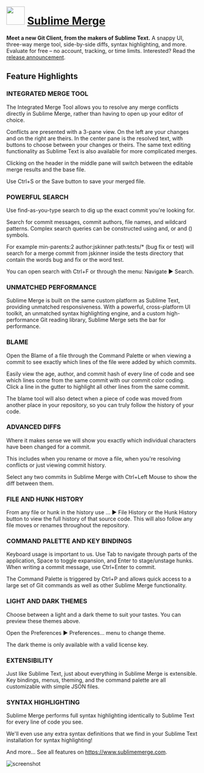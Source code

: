 ﻿# <img src="https://cdn.jsdelivr.net/gh/chtof/chocolatey-packages/automatic/sublimemerge/sublimemerge.png" width="48" height="48"/> [Sublime Merge](https://chocolatey.org/packages/sublimemerge)

__Meet a new Git Client, from the makers of Sublime Text.__
A snappy UI, three-way merge tool,
side-by-side diffs, syntax highlighting, and more. Evaluate for free – no account, tracking, or time limits.
Interested? Read the [release announcement](https://www.sublimetext.com/blog/articles/sublime-merge).

## Feature Highlights
### INTEGRATED MERGE TOOL
The Integrated Merge Tool allows you to resolve any merge conflicts directly in Sublime Merge, rather than having to open up your editor of choice.

Conflicts are presented with a 3-pane view. On the left are your changes and on the right are theirs. In the center pane is the resolved text, with buttons to choose between your changes or theirs. The same text editing functionality as Sublime Text is also available for more complicated merges.

Clicking on the header in the middle pane will switch between the editable merge results and the base file.

Use Ctrl+S or the Save button to save your merged file.

### POWERFUL SEARCH
Use find-as-you-type search to dig up the exact commit you're looking for.

Search for commit messages, commit authors, file names, and wildcard patterns. Complex search queries can be constructed using and, or and () symbols.

For example min-parents:2 author:jskinner path:tests/* (bug fix or test) will search for a merge commit from jskinner inside the tests directory that contain the words bug and fix or the word test.

You can open search with Ctrl+F or through the menu: Navigate ▶ Search.

### UNMATCHED PERFORMANCE
Sublime Merge is built on the same custom platform as Sublime Text, providing unmatched responsiveness. With a powerful, cross-platform UI toolkit, an unmatched syntax highlighting engine, and a custom high-performance Git reading library, Sublime Merge sets the bar for performance.

### BLAME
Open the Blame of a file through the Command Palette or when viewing a commit to see exactly which lines of the file were added by which commits.

Easily view the age, author, and commit hash of every line of code and see which lines come from the same commit with our commit color coding. Click a line in the gutter to highlight all other lines from the same commit.

The blame tool will also detect when a piece of code was moved from another place in your repository, so you can truly follow the history of your code.

### ADVANCED DIFFS
Where it makes sense we will show you exactly which individual characters have been changed for a commit.

This includes when you rename or move a file, when you're resolving conflicts or just viewing commit history.

Select any two commits in Sublime Merge with Ctrl+Left Mouse to show the diff between them.

### FILE AND HUNK HISTORY
From any file or hunk in the history use … ▶ File History or the Hunk History button to view the full history of that source code. This will also follow any file moves or renames throughout the repository.

### COMMAND PALETTE AND KEY BINDINGS
Keyboard usage is important to us. Use Tab to navigate through parts of the application, Space to toggle expansion, and Enter to stage/unstage hunks. When writing a commit message, use Ctrl+Enter to commit.

The Command Palette is triggered by Ctrl+P and allows quick access to a large set of Git commands as well as other Sublime Merge functionality.

### LIGHT AND DARK THEMES
Choose between a light and a dark theme to suit your tastes. You can preview these themes above.

Open the Preferences ▶ Preferences… menu to change theme.

The dark theme is only available with a valid license key.

### EXTENSIBILITY
Just like Sublime Text, just about everything in Sublime Merge is extensible. Key bindings, menus, theming, and the command palette are all customizable with simple JSON files.

### SYNTAX HIGHLIGHTING
Sublime Merge performs full syntax highlighting identically to Sublime Text for every line of code you see.

We'll even use any extra syntax definitions that we find in your Sublime Text installation for syntax highlighting!

And more... See all features on https://www.sublimemerge.com.

![screenshot](https://cdn.jsdelivr.net/gh/chtof/chocolatey-packages/automatic/sublimemerge/screenshot.png)